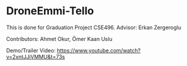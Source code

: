 # DroneEmmi-Tello

This is done for Graduation Project CSE496.
Advisor: Erkan Zergeroglu

Contributors: Ahmet Okur, Ömer Kaan Uslu


Demo/Trailer Video: https://www.youtube.com/watch?v=2xntJJiVMMU&t=73s
